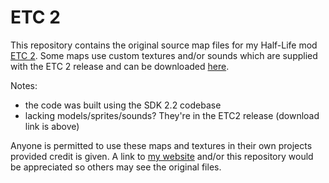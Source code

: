 # ETC 2

This repository contains the original source map files for my Half-Life mod [ETC 2](https://www.johnsto.co.uk/design/personal/#hl-etc2). Some maps use custom textures and/or sounds which are supplied with the ETC 2 release and can be downloaded [here](https://www.johnsto.co.uk/files/hl/djetc2.exe).

Notes:

* the code was built using the SDK 2.2 codebase
* lacking models/sprites/sounds? They're in the ETC2 release (download link is above)

Anyone is permitted to use these maps and textures in their own projects provided credit is given. A link to [my website](https://www.johnsto.co.uk) and/or this repository would be appreciated so others may see the original files.
